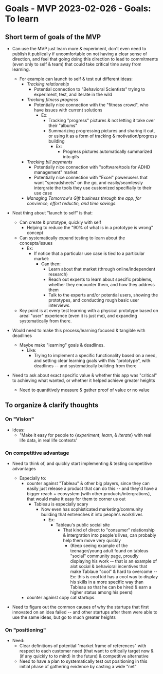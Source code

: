 # Goals - MVP 2023-02-026 - Goals: To learn

## Short term of goals of the MVP

- Can use the MVP just learn more & experiment, don't even need to publish it publically if uncomfortable on not having a clear sense of direction, and feel that going doing this direction to lead to commitments (even only to self & team) that could take critical time away from learning.
  - For example can launch to self & test out different ideas:
    - *Tracking relationship*
      - Potential connection to "Behavioral Scientists" trying to experiment, test, and iterate in the wild
    - *Tracking fitness progress*
      - Potentially nice connection with the "fitness crowd", who have issues with current solutions
        - Ex:
          - Tracking "progress" pictures & not letting it take over their "albums"
          - Summarizing progressing pictures and sharing it out, or using it as a form of tracking & motivation/progress building
            - Ex:
              - Progress pictures automatically summarized into gifs
    - *Tracking bill payments*
      - Potentially nice connection with "software/tools for ADHD management" market
      - Potentially nice connection with "Excel" powerusers that want "spreadsheets" on the go, and easily/seamlessly intergrate the tools they use customized specifially to their use case
    - *Managing Tomorrow's Gift business through the app, for convience, effort reductin, and time savings*

- Neat thing about "launch to self" is that:
  - Can create & prototype, quickly with self
    - Helping to reduce the "90% of what is in a prototype is wrong" concept
  - Can systematically expand testing to learn about the concepts/issues
    - Ex:
      - If notice that a particular use case is tied to a particular market:
        - Can then:
          - Learn about that market (through online/independent research)
          - Reach out experts to learn about specific problems, whether they encounter them, and how they address them
          - Talk to the experts and/or potential users, showing the prototypes, and conducting rough basic user interviews.
  - Key point is at every test learning with a physical prototype based on areal "user" experience (even it is just me), and expanding systematically from there.

- Would need to make this process/learning focused & tangible with deadlines
  - Maybe make "learning" goals & deadlines.
    - Like:
      - Trying to implement a specific functionality based on a need, and setting clear learning goals with this "prototype", with deadlines -- and systematically building from there

- Need to ask about exact specific value & whether this app was "critical" to achieving what wanted, or whether it helped achieve greater heights
  - Need to quantitively measure & gather proof of value or no value

## To organize & clarify thoughts

### On "Vision"

- Ideas:
  - "Make it easy for people to {*experiment*, *learn*, & *iterate*} with real life data, in real life contexts'

### On competitive advantage

- Need to think of, and quickly start implementing & testing competitive advantages
  - Especially to:
    - counter against "Tableau" & other big players, since they can easily just release a product that can do this -- and they'd have a bigger reach + ecosystem (with other products/intergrations), that would make it easy for them to corner us out
      - Tableau is especially scary
        - Now even has sophisticated marketing/community building that entrenches it into people's work/lives
          - Ex:
            - Tableau's public social site
              - That kind of direct to "consumer" relationship & intergration into people's lives, can probably help them move very quickly
                - (Keep seeing example of the teenager/young adult found on tableus "social" community page, proudly displaying his work -- that is an example of alot social & behavioral incentives that make Tablaue "cool" & hard to overcome -- Ex: this is cool kid has a cool way to display his skills in a more specific way than Tableau so that he can be hired & earn a higher status among his peers)
    - counter against copy cat startups

- Need to figure out the common causes of why the startups that first innovated on an idea failed -- and other startups after them were able to use the same ideas, but go to much greater heights

### On "positioning"

- Need:
  - Clear definitions of potential "market frame of references" with respect to each customer need (that want to critically target now & (if any quickly to to mind) in the future) & competitive alternative
  - Need to have a plan to systematically test out positioning in this initial phase of gathering evidence by casting a wide "net"



